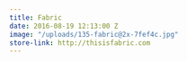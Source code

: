 ```yaml
---
title: Fabric
date: 2016-08-19 12:13:00 Z
image: "/uploads/135-fabric@2x-7fef4c.jpg"
store-link: http://thisisfabric.com
---
```


